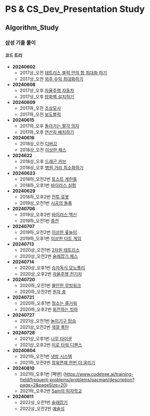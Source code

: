 # PS & CS_Dev_Presentation Study

## Algorithm_Study

### 삼성 기출 풀이

#### 코드 트리
- **20240602**
  - 2017상_오전 [테트리스 블럭 안의 합 최대화 하기](https://www.codetree.ai/training-field/frequent-problems/problems/max-sum-of-tetris-block?page=3&pageSize=20)
  - 2017상_오전 [외주 수익 최대화하기](https://www.codetree.ai/training-field/frequent-problems/problems/max-of-outsourcing-profit?page=3&pageSize=20)
- **20240608**
  - 2017상_오후 [자율주행 자동차](https://www.codetree.ai/training-field/frequent-problems/problems/autonomous-driving/description?page=3&pageSize=20)
  - 2017상_오후 [방화벽 설치하기](https://www.codetree.ai/training-field/frequent-problems/problems/firewall-installation/description?page=3&pageSize=20)
- **20240609**
  - 2017하_오전 [조삼모사](https://www.codetree.ai/training-field/frequent-problems/problems/three-at-dawn-and-four-at-dusk/description?page=3&pageSize=20)
  - 2017하_오전 [보도블럭](https://www.codetree.ai/training-field/frequent-problems/problems/crosswalk/description?page=3&pageSize=20)
- **20240615**
  - 2017하_오후 [돌아가는 팔각 의자](https://www.codetree.ai/training-field/frequent-problems/problems/rounding-eight-angle/description?page=3&pageSize=20)
  - 2017하_오후 [연산자 배치하기](https://www.codetree.ai/training-field/frequent-problems/problems/arrange-operator/description?page=3&pageSize=20)
- **20240616**
  - 2018상_오전 [디버깅](https://www.codetree.ai/training-field/frequent-problems/problems/debugging?page=3&pageSize=20)
  - 2018상_오전 [이상한 체스](https://www.codetree.ai/training-field/frequent-problems/problems/odd-chess?page=3&pageSize=20)
- **2024622**
  - 2018상_오후 [드래곤 커브](https://www.codetree.ai/training-field/frequent-problems/problems/dragon-curve?page=3&pageSize=20)
  - 2018상_오후 [병원 거리 최소화하기](https://www.codetree.ai/training-field/frequent-problems/problems/min-of-hospital-distance?page=3&pageSize=20)
- **20240623**
  - 2018하_오전2번 [토스트 계란틀](https://www.codetree.ai/training-field/frequent-problems/problems/toast-eggmold?page=3&pageSize=20)
  - 2018하_오후1번 [바이러스 실험](https://www.codetree.ai/training-field/frequent-problems/problems/virus-experiment?page=3&pageSize=20)
- **20240629**
  - 2018하_오후2번 [전투 로봇](https://www.codetree.ai/training-field/frequent-problems/problems/fighting-robot/description?page=3&pageSize=20)
  - 2019상_오전1번 [시공의 돌풍](https://www.codetree.ai/training-field/frequent-problems/problems/heros-of-storm/description?page=3&pageSize=20)
- **20240706**
  - 2019상_오후2번 [바이러스 백신](https://www.codetree.ai/training-field/frequent-problems/problems/vaccine-for-virus/description?page=3&pageSize=20)
  - 2019하_오전1번 [종전](https://www.codetree.ai/training-field/frequent-problems/problems/war-finish/description?page=2&pageSize=20)
- **20240707**
  - 2019하_오전2번 [이상한 윷놀이](https://www.codetree.ai/training-field/frequent-problems/problems/odd-woodstick-game/description?page=2&pageSize=20)
  - 2019하_오후1번 [이상한 다트 게임](https://www.codetree.ai/training-field/frequent-problems/problems/odd-dart-game/description?page=2&pageSize=20)
- **20240713**
  - 2020상_오전1번 [2차원 테트리스](https://www.codetree.ai/training-field/frequent-problems/problems/tetris-2d/description?page=2&pageSize=20)
  - 2020상_오전2번 [술래잡기 체스](https://www.codetree.ai/training-field/frequent-problems/problems/odd-chess2/description?page=2&pageSize=20)
- **20240714**
  - 2020상_오후1번 [승자독식 모노폴리](https://www.codetree.ai/training-field/frequent-problems/problems/odd-monopoly/description?page=2&pageSize=20)
  - 2020상_오후2번 [자율주행 전기차](https://www.codetree.ai/training-field/frequent-problems/problems/autonomous-electric-car/description?page=2&pageSize=20)
- **20240720**
  - 2020하_오전1번 [불안한 무빙워크](https://www.codetree.ai/training-field/frequent-problems/problems/unstable-moving-walk/description?page=2&pageSize=20)
  - 2020하_오전2번 [원자 충](https://www.codetree.ai/training-field/frequent-problems/problems/atom-collision/description?page=2&pageSize=20)
- **20240721**
  - 2020하_오후1번 [청소는 즐거워](https://www.codetree.ai/training-field/frequent-problems/problems/cleaning-is-joyful/description?page=2&pageSize=20)
  - 2020하_오후2번 [회전하는 빙하](https://www.codetree.ai/training-field/frequent-problems/problems/rotating-glacier/description?page=2&pageSize=20)
- **20240727**
  - 2021상_오전1번 [놀이기구 탑승](https://www.codetree.ai/training-field/frequent-problems/problems/go-on-the-rides/description?page=2&pageSize=20)
  - 2021상_오전2번 [색깔 폭탄](https://www.codetree.ai/training-field/frequent-problems/problems/colored-bomb/submissions?page=2&pageSize=20)
- **20240728**
  - 2021상_오후1번 [나무 타이쿤](https://www.codetree.ai/training-field/frequent-problems/problems/tree-tycoon/description?page=2&pageSize=20)
  - 2021상_오후2번 [미로 타워 디펜스](https://www.codetree.ai/training-field/frequent-problems/problems/maze-tower-defense/description?page=2&pageSize=20)
- **20240804**
  - 2021하_오전1번 [냉방 시스템](https://www.codetree.ai/training-field/frequent-problems/problems/cooling-system/description?page=2&pageSize=20)
  - 2021하_오전2번 [정육면체 한번 더 굴리기](https://www.codetree.ai/training-field/frequent-problems/problems/cube-rounding-again?page=2&pageSize=20)
- **20240810**
  - 2021하_오후1번 [팩맨] (https://www.codetree.ai/training-field/frequent-problems/problems/pacman/description?page=2&pageSize=20)
  - 2021하_오후2번 [Sam의 피자학교](https://www.codetree.ai/training-field/frequent-problems/problems/sam-pizza-school/description?page=2&pageSize=20)
- **20240811**
  - 2022상_오전1번 [술래잡기](https://www.codetree.ai/training-field/frequent-problems/problems/hide-and-seek?page=1&pageSize=20)
  - 2022상_오전2번 [예술성](https://www.codetree.ai/training-field/frequent-problems/problems/artistry/description?page=1&pageSize=20)